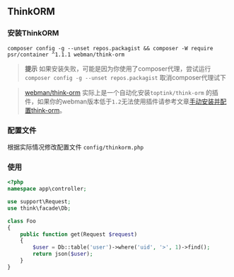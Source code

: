 ## ThinkORM

### 安装ThinkORM

`composer config -g --unset repos.packagist && composer -W require psr/container ^1.1.1 webman/think-orm`

> **提示**
> 如果安装失败，可能是因为你使用了composer代理，尝试运行 `composer config -g --unset repos.packagist` 取消composer代理试下

> [webman/think-orm](https://www.workerman.net/plugin/14) 实际上是一个自动化安装`toptink/think-orm` 的插件，如果你的webman版本低于`1.2`无法使用插件请参考文章[手动安装并配置think-orm](https://www.workerman.net/a/1289)。

### 配置文件
根据实际情况修改配置文件 `config/thinkorm.php`

### 使用

```php
<?php
namespace app\controller;

use support\Request;
use think\facade\Db;

class Foo
{
    public function get(Request $request)
    {
        $user = Db::table('user')->where('uid', '>', 1)->find();
        return json($user);
    }
}
```
